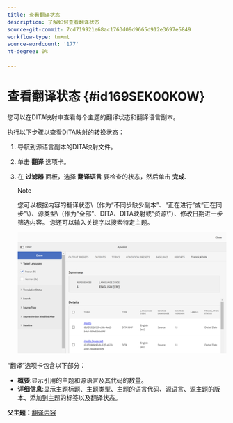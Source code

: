 ```yaml
---
title: 查看翻译状态
description: 了解如何查看翻译状态
source-git-commit: 7cd719921e68ac1763d09d9665d912e3697e5849
workflow-type: tm+mt
source-wordcount: '177'
ht-degree: 0%

---
```



# 查看翻译状态 {#id169SEK00KOW}

您可以在DITA映射中查看每个主题的翻译状态和翻译语言副本。

执行以下步骤以查看DITA映射的转换状态：

1. 导航到源语言副本的DITA映射文件。
1. 单击 **翻译** 选项卡。
1. 在 **过滤器** 面板，选择 **翻译语言** 要检查的状态，然后单击 **完成**.

   >[!NOTE]
   >
   > 您可以根据内容的翻译状态\（作为“不同步缺少副本”、“正在进行”或“正在同步”\）、源类型\（作为“全部”、DITA、DITA映射或“资源\”）、修改日期进一步筛选内容。 您还可以输入关键字以搜索特定主题。

   ![](images/status-translation-uuid.png)


“翻译”选项卡包含以下部分：

- **概要**:显示引用的主题和源语言及其代码的数量。
- **详细信息**:显示主题标题、主题类型、主题的语言代码、源语言、源主题的版本、添加到主题的标签以及翻译状态。

**父主题：**[&#x200B;翻译内容](translation.md)

